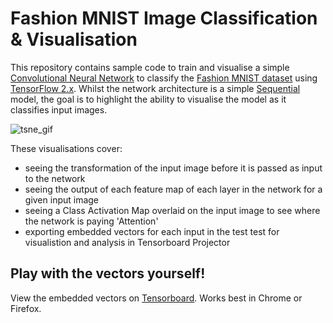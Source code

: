 # Fashion MNIST Image Classification & Visualisation

This repository contains sample code to train and visualise a simple [Convolutional Neural Network](https://en.wikipedia.org/wiki/Convolutional_neural_network) to classify the [Fashion MNIST dataset](https://github.com/zalandoresearch/fashion-mnist) using [TensorFlow 2.x](https://www.tensorflow.org).
Whilst the network architecture is a simple [Sequential](https://www.tensorflow.org/api_docs/python/tf/keras/Sequential) model, the goal is to highlight the ability to visualise the model as it classifies input images. 

![tsne_gif](docs/images/tsne.gif)

These visualisations cover:
- seeing the transformation of the input image before it is passed as input to the network
- seeing the output of each feature map of each layer in the network for a given input image
- seeing a Class Activation Map overlaid on the input image to see where the network is paying 'Attention'
- exporting embedded vectors for each input in the test test for visualistion and analysis in Tensorboard Projector


## Play with the vectors yourself!
View the embedded vectors on [Tensorboard](http://projector.tensorflow.org/?config=https://raw.githubusercontent.com/insectatorious/fashion_mnist_demo/master/tensorboard_assets/config_github.json). Works best in Chrome or Firefox. 
